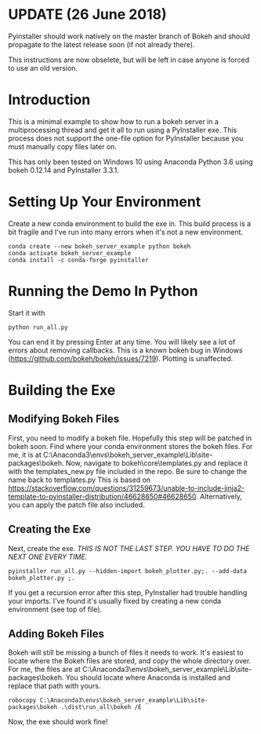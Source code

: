 UPDATE (26 June 2018)
======
Pyinstaller should work natively on the master branch of Bokeh and
should propagate to the latest release soon (if not already there).

This instructions are now obselete, but will be left in case anyone
is forced to use an old version.

Introduction
============
This is a minimal example to show how to run a bokeh server
in a multiprocessing thread and get it all to run using a
PyInstaller exe. This process does not support the one-file option
for PyInstaller because you must manually copy files later on.

This has only been tested on Windows 10 using Anaconda Python 3.6 
using bokeh 0.12.14 and PyInstaller 3.3.1.

Setting Up Your Environment
===========================
Create a new conda environment to build the exe in. This build process
is a bit fragile and I've run into many errors when it's not a new
environment.
```
conda create --new bokeh_server_example python bokeh
conda activate bokeh_server_example
conda install -c conda-forge pyinstaller
```

Running the Demo In Python
==========================
Start it with
```
python run_all.py
```
You can end it by pressing Enter at any time.
You will likely see a lot of errors about removing callbacks. This is a 
known bokeh bug in Windows (https://github.com/bokeh/bokeh/issues/7219). 
Plotting is unaffected.

Building the Exe
================
Modifying Bokeh Files
---------------------
First, you need to modify a bokeh file. Hopefully this step will be patched in bokeh soon.
Find where your conda environment stores the bokeh files. For me, it is at 
C:\Anaconda3\envs\bokeh_server_example\Lib\site-packages\bokeh\.
Now, navigate to bokeh\core\templates.py and replace it with the templates_new.py file
included in the repo. Be sure to change the name back to templates.py This is based on 
https://stackoverflow.com/questions/31259673/unable-to-include-jinja2-template-to-pyinstaller-distribution/46628650#46628650.
Alternatively, you can apply the patch file also included.

Creating the Exe
----------------
Next, create the exe. *THIS IS NOT THE LAST STEP. YOU HAVE TO DO THE NEXT ONE EVERY TIME.*
```
pyinstaller run_all.py --hidden-import bokeh_plotter.py;. --add-data bokeh_plotter.py ;.
```
If you get a recursion error after this step, PyInstaller had trouble handling your imports. 
I've found it's usually fixed by creating a new conda environment (see top of file).

Adding Bokeh Files
------------------
Bokeh will still be missing a bunch of files it needs to work. It's 
easiest to locate where the Bokeh files are stored, and copy the whole 
directory over. For me, the files are at 
C:\Anaconda3\envs\bokeh_server_example\Lib\site-packages\bokeh.
You should locate where Anaconda is installed and replace that path with yours.
```
robocopy C:\Anaconda3\envs\bokeh_server_example\Lib\site-packages\bokeh .\dist\run_all\bokeh /E
```

Now, the exe should work fine!
